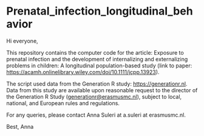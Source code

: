 # Prenatal_infection_longitudinal_behavior

Hi everyone,

This repository contains the computer code for the article: Exposure to prenatal infection and the development of internalizing and externalizing problems in children: A longitudinal population-based study (link to paper: https://acamh.onlinelibrary.wiley.com/doi/10.1111/jcpp.13923).

The script used data from the Generation R study: https://generationr.nl. Data from this study are available upon reasonable request to the director of the Generation R Study (generationr@erasmusmc.nl), subject to local, national, and European rules and regulations.

For any queries, please contact Anna Suleri at a.suleri at erasmusmc.nl.

Best, Anna
